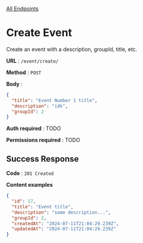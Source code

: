 [All Endpoints](../EventApi.md)

# Create Event

Create an event with a description, groupId, title, etc.

**URL** : `/event/create/`

**Method** : `POST`

**Body** :

```json
{
  "title": "Event Number 1 title",
  "description": "idk",
  "groupId": 2
}
```

**Auth required** : TODO

**Permissions required** : TODO

## Success Response

**Code** : `201 Created`

**Content examples**

```json
{
  "id": 17,
  "title": "Event title",
  "description": "some description...",
  "groupId": 2,
  "createdAt": "2024-07-11T21:04:29.239Z",
  "updatedAt": "2024-07-11T21:04:29.239Z"
}
```
